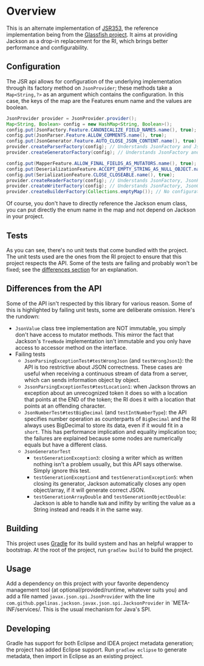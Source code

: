 # Overview

This is an alternate implementation of [JSR353](http://jcp.org/en/jsr/detail?id=353), the reference implementation being from the [Glassfish project](https://jsonp.java.net/). It aims at providing Jackson as a drop-in replacement for the RI, which brings better performance and configurability.

## Configuration

The JSR api allows for configuration of the underlying implementation through its factory method on `JsonProvider`; these methods take a `Map<String,?>` as an argument which contains the configuration. In this case, the keys of the map are the Features enum name and the values are boolean. 

```Java
JsonProvider provider = JsonProvider.provider();
Map<String, Boolean> config = new HashMap<String, Boolean>();
config.put(JsonFactory.Feature.CANONICALIZE_FIELD_NAMES.name(), true);
config.put(JsonParser.Feature.ALLOW_COMMENTS.name(), true);
config.put(JsonGenerator.Feature.AUTO_CLOSE_JSON_CONTENT.name(), true);
provider.createParserFactory(config); // Understands JsonFactory and JsonParser features
provider.createGeneratorFactory(config); // Understands JsonFactory and JsonGenerator features

config.put(MapperFeature.ALLOW_FINAL_FIELDS_AS_MUTATORS.name(), true);
config.put(DeserializationFeature.ACCEPT_EMPTY_STRING_AS_NULL_OBJECT.name(), true);
config.put(SerializationFeature.CLOSE_CLOSEABLE.name(), true);
provider.createReaderFactory(config); // Understands JsonFactory, JsonParser, Mapper and Deserialization features
provider.createWriterFactory(config); // Understands JsonFactory, JsonGenerator, Mapper and Serialization features
provider.createBuilderFactory(Collections.emptyMap()); // No configuration needed
``` 

Of course, you don't have to directly reference the Jackson enum class, you can put directly the enum name in the map and not depend on Jackson in your project.

## Tests

As you can see, there's no unit tests that come bundled with the project. The unit tests used are the ones from the RI project to ensure that this project respects the API. Some of the tests are failing and probably won't be fixed; see the [differences section](#differences-from-the-api) for an explanation.  

## Differences from the API

Some of the API isn't respected by this library for various reason. Some of this is highlighted by failing unit tests, some are deliberate omission. Here's the rundown:

* `JsonValue` class tree implementation are NOT immutable, you simply don't have access to mutator methods. This mirror the fact that Jackson's `TreeNode` implementation isn't immutable and you only have access to accessor method on the interface.
* Failing tests
    * `JsonParsingExceptionTest#testWrongJson` (and `testWrongJson1`): the API is too restrictive about JSON correctness. These cases are useful when receiving a continuous stream of data from a server, which can sends information object by object.
    * `JssonParsingExceptionTest#testLocation1`: when Jackson throws an exception about an unrecognized token it does so with a location that points at the END of the token; the RI does it with a location that points at an offending character.
    * `JsonNumberTest#testBigDecimal` (and `testIntNumberType`): the API specifies number operation as counterparts of `BigDecimal` and the RI always uses BigDecimal to store its data, even if it would fit in a `short`. This has performance implication and equality implication too; the failures are explained because some nodes are numerically equals but have a different class.
    * `JsonGeneratorTest`
        * `testGenerationException3`: closing a writer which as written nothing isn't a problem usually, but this API says otherwise. Simply ignore this test.
        * `testGenerationException4` and `testGenerationException5`: when closing its generator, Jackson automatically closes any open object/array, if it will generate correct JSON. 
        * `testGenerationArrayDouble` and `testGenerationObjectDouble`: Jackson is able to handle `NaN` and inifity by writing the value as a String instead and reads it in the same way.

## Building

This project uses [Gradle](http://www.gradle.org/) for its build system and has an helpful wrapper to bootstrap. At the root of the project, run `gradlew build` to build the project.

## Usage

Add a dependency on this project with your favorite dependency management tool (at optional/provided/runtime, whatever suits you) and add a file named `javax.json.spi.JsonProvider` with the line `com.github.pgelinas.jackson.javax.json.spi.JacksonProvider` in `META-INF/services/. This is the usual mechanism for Java's SPI.

## Developing

Gradle has support for both Eclipse and IDEA project metadata generation; the project has added Eclipse support. Run `gradlew eclipse` to generate metadata, then import in Eclipse as an existing project.